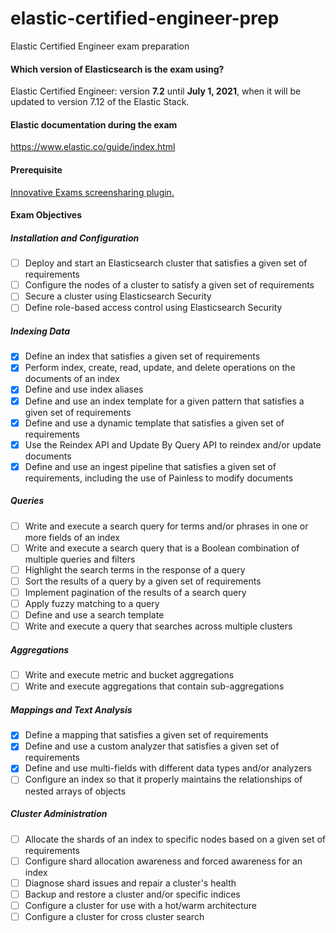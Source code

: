 # elastic-certified-engineer-prep
Elastic Certified Engineer exam preparation


#### Which version of Elasticsearch is the exam using?
Elastic Certified Engineer: version __7.2__ until __July 1, 2021__, when it will be updated to version 7.12 of the Elastic Stack. 

#### Elastic documentation during the exam 
https://www.elastic.co/guide/index.html

#### Prerequisite
[Innovative Exams screensharing plugin.](https://chrome.google.com/webstore/detail/psi-in-application-extens/leneiifcmnfminekdbgbofkdddlkhcep?hl=en)

#### Exam Objectives

##### Installation and Configuration

- [ ] Deploy and start an Elasticsearch cluster that satisfies a given set of requirements
- [ ] Configure the nodes of a cluster to satisfy a given set of requirements
- [ ] Secure a cluster using Elasticsearch Security
- [ ] Define role-based access control using Elasticsearch Security

##### Indexing Data

- [x] Define an index that satisfies a given set of requirements
- [x] Perform index, create, read, update, and delete operations on the documents of an index
- [x] Define and use index aliases
- [x] Define and use an index template for a given pattern that satisfies a given set of requirements
- [x] Define and use a dynamic template that satisfies a given set of requirements
- [x] Use the Reindex API and Update By Query API to reindex and/or update documents
- [x] Define and use an ingest pipeline that satisfies a given set of requirements, including the use of Painless to modify documents

##### Queries

- [ ] Write and execute a search query for terms and/or phrases in one or more fields of an index
- [ ] Write and execute a search query that is a Boolean combination of multiple queries and filters
- [ ] Highlight the search terms in the response of a query
- [ ] Sort the results of a query by a given set of requirements
- [ ] Implement pagination of the results of a search query
- [ ] Apply fuzzy matching to a query
- [ ] Define and use a search template
- [ ] Write and execute a query that searches across multiple clusters

##### Aggregations

- [ ] Write and execute metric and bucket aggregations
- [ ] Write and execute aggregations that contain sub-aggregations

##### Mappings and Text Analysis

- [x] Define a mapping that satisfies a given set of requirements
- [x] Define and use a custom analyzer that satisfies a given set of requirements
- [x] Define and use multi-fields with different data types and/or analyzers
- [ ] Configure an index so that it properly maintains the relationships of nested arrays of objects

##### Cluster Administration

- [ ] Allocate the shards of an index to specific nodes based on a given set of requirements
- [ ] Configure shard allocation awareness and forced awareness for an index
- [ ] Diagnose shard issues and repair a cluster's health
- [ ] Backup and restore a cluster and/or specific indices
- [ ] Configure a cluster for use with a hot/warm architecture
- [ ] Configure a cluster for cross cluster search

